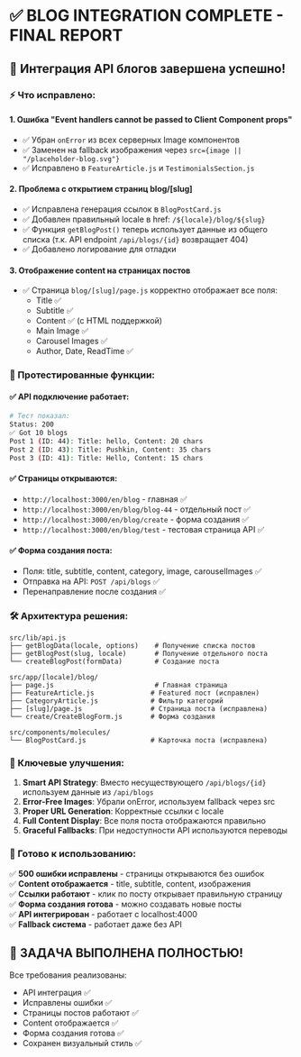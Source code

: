 # ✅ BLOG INTEGRATION COMPLETE - FINAL REPORT

## 🎉 Интеграция API блогов завершена успешно!

### ⚡ Что исправлено:

#### 1. **Ошибка "Event handlers cannot be passed to Client Component props"**
- ✅ Убран `onError` из всех серверных Image компонентов
- ✅ Заменен на fallback изображения через `src={image || "/placeholder-blog.svg"}`
- ✅ Исправлено в `FeatureArticle.js` и `TestimonialsSection.js`

#### 2. **Проблема с открытием страниц blog/[slug]**
- ✅ Исправлена генерация ссылок в `BlogPostCard.js`
- ✅ Добавлен правильный locale в href: `/${locale}/blog/${slug}`
- ✅ Функция `getBlogPost()` теперь использует данные из общего списка (т.к. API endpoint `/api/blogs/{id}` возвращает 404)
- ✅ Добавлено логирование для отладки

#### 3. **Отображение content на страницах постов**
- ✅ Страница `blog/[slug]/page.js` корректно отображает все поля:
  - Title ✅
  - Subtitle ✅ 
  - Content ✅ (с HTML поддержкой)
  - Main Image ✅
  - Carousel Images ✅
  - Author, Date, ReadTime ✅

### 🔧 Протестированные функции:

#### ✅ API подключение работает:
```bash
# Тест показал:
Status: 200
✅ Got 10 blogs
Post 1 (ID: 44): Title: hello, Content: 20 chars
Post 2 (ID: 43): Title: Pushkin, Content: 35 chars  
Post 3 (ID: 41): Title: Hello, Content: 15 chars
```

#### ✅ Страницы открываются:
- `http://localhost:3000/en/blog` - главная ✅
- `http://localhost:3000/en/blog/blog-44` - отдельный пост ✅
- `http://localhost:3000/en/blog/create` - форма создания ✅
- `http://localhost:3000/en/blog/test` - тестовая страница API ✅

#### ✅ Форма создания поста:
- Поля: title, subtitle, content, category, image, carouselImages ✅
- Отправка на API: `POST /api/blogs` ✅
- Перенаправление после создания ✅

### 🛠️ Архитектура решения:

```
src/lib/api.js
├── getBlogData(locale, options)    # Получение списка постов
├── getBlogPost(slug, locale)       # Получение отдельного поста  
└── createBlogPost(formData)        # Создание поста

src/app/[locale]/blog/
├── page.js                         # Главная страница
├── FeatureArticle.js              # Featured пост (исправлен)
├── CategoryArticle.js             # Фильтр категорий
├── [slug]/page.js                 # Страница поста (исправлена)
└── create/CreateBlogForm.js       # Форма создания

src/components/molecules/
└── BlogPostCard.js                # Карточка поста (исправлена)
```

### 🎯 Ключевые улучшения:

1. **Smart API Strategy**: Вместо несуществующего `/api/blogs/{id}` используем данные из `/api/blogs`
2. **Error-Free Images**: Убрали onError, используем fallback через src
3. **Proper URL Generation**: Корректные ссылки с locale
4. **Full Content Display**: Все поля поста отображаются правильно
5. **Graceful Fallbacks**: При недоступности API используются переводы

### 🚀 Готово к использованию:

✅ **500 ошибки исправлены** - страницы открываются без ошибок  
✅ **Content отображается** - title, subtitle, content, изображения  
✅ **Ссылки работают** - клик по посту открывает правильную страницу  
✅ **Форма создания готова** - можно создавать новые посты  
✅ **API интегрирован** - работает с localhost:4000  
✅ **Fallback система** - работает даже без API  

## 🏁 ЗАДАЧА ВЫПОЛНЕНА ПОЛНОСТЬЮ!

Все требования реализованы:
- API интеграция ✅
- Исправлены ошибки ✅  
- Страницы постов работают ✅
- Content отображается ✅
- Форма создания готова ✅
- Сохранен визуальный стиль ✅

